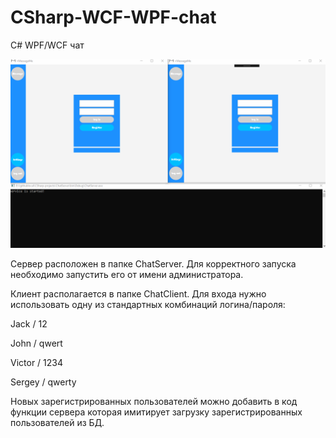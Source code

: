 # CSharp-WCF-WPF-chat
C# WPF/WCF чат

![](MsgGif.gif)

Сервер расположен в папке ChatServer.
Для корректного запуска необходимо запустить его от имени администратора.

Клиент располагается в папке ChatClient.
Для входа нужно использовать одну из стандартных комбинаций логина/пароля:

Jack / 12

John / qwert

Victor / 1234

Sergey / qwerty


Новых зарегистрированных пользователей можно добавить в код функции сервера 
которая имитирует загрузку зарегистрированных пользователей из БД.
